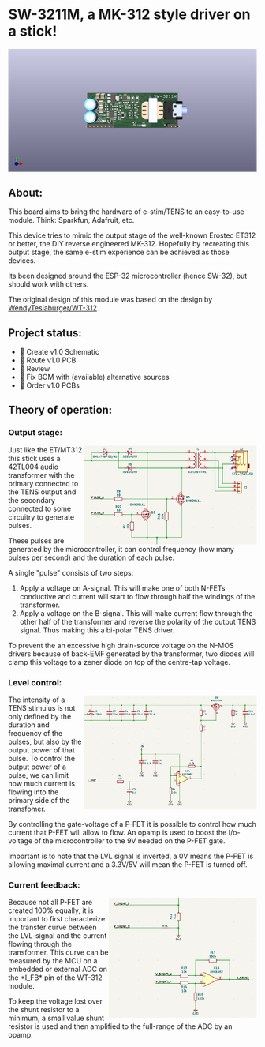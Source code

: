 # SW-3211M, a MK-312 style driver on a stick!
<img align="center" width="600" src="doc/SW-3211M.png">

## About:
This board aims to bring the hardware of e-stim/TENS to an easy-to-use module. Think: Sparkfun, Adafruit, etc.

This device tries to mimic the output stage of the well-known Erostec ET312 or better, the DIY reverse engineered MK-312.
Hopefully by recreating this output stage, the same e-stim experience can be achieved as those devices.

Its been designed around the ESP-32 microcontroller (hence SW-32), but should work with others. 

The original design of this module was based on the design by [WendyTeslaburger/WT-312](https://github.com/WendyTeslaburger/WT-312).

## Project status:
- 🔲 Create v1.0 Schematic
- 🔲 Route v1.0 PCB
- 🔲 Review
- 🔲 Fix BOM with (available) alternative sources 
- 🔲 Order v1.0 PCBs

## Theory of operation:
### Output stage:
<img align="right" width="350" src="doc/output_stage.png">
Just like the ET/MT312 this stick uses a 42TL004 audio transformer with the primary connected to the TENS output and the secondary connected to some circuitry to generate pulses.

These pulses are generated by the microcontroller, it can control frequency (how many pulses per second) and the duration of each pulse.

A single "pulse"  consists of two steps:
1. Apply a voltage on A-signal. This will make one of both N-FETs conductive and current will start to flow through half the windings of the transformer.
2. Apply a voltage on the B-signal. This will make current flow through the other half of the transformer and reverse the polarity of the output TENS signal. Thus making this a bi-polar TENS driver.

To prevent the an excessive high drain-source voltage on the N-MOS drivers because of back-EMF generated by the transformer, two diodes will clamp this voltage to a zener diode on top of the centre-tap voltage.

### Level control:
<img align="right" width="350" src="doc/level_control.png">
The intensity of a TENS stimulus is not only defined by the duration and frequency of the pulses, but also by the output power of that pulse. To control the output power of a pulse, we can limit how much current is flowing into the primary side of the transfomer.

By controlling the gate-voltage of a P-FET it is possible to control how much current that P-FET will allow to flow. An opamp is used to boost the I/o-voltage of the microcontroller to the 9V needed on the P-FET gate.

Important is to note that the LVL signal is inverted, a 0V means the P-FET is allowing maximal current and a 3.3V/5V will mean the P-FET is turned off.

### Current feedback:
<img align="right" width="300" src="doc/current_sense.png">
Because not all P-FET are created 100% equally, it is important to first characterize the transfer curve between the LVL-signal and the current flowing through the transformer. This curve can be measured by the MCU on a embedded or external 
ADC on the *I_FB* pin of the WT-312 module.

To keep the voltage lost over the shunt resistor to a minimum, a small value shunt resistor is used and then amplified to the full-range of the ADC by an opamp.